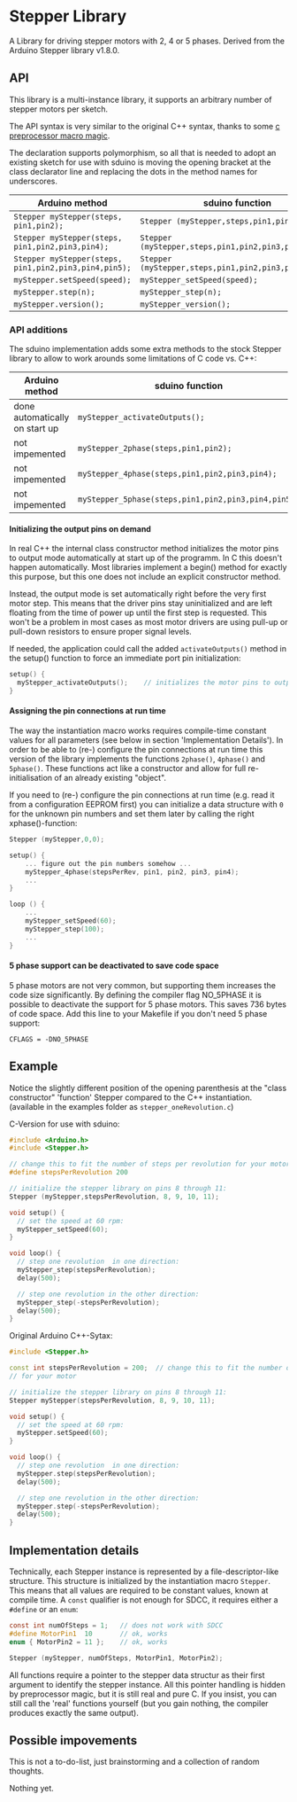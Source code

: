 # Stepper Library

A Library for driving stepper motors with 2, 4 or 5 phases.
Derived from the Arduino Stepper library v1.8.0.


## API

This library is a multi-instance library, it supports an arbitrary number of
stepper motors per sketch.

The API syntax is very similar to the original C++ syntax, thanks to some
[c preprocessor macro magic](../developer/macro).

The declaration supports polymorphism, so all that is needed to adopt an
existing sketch for use with sduino is moving the opening bracket at
the class declarator line and replacing the dots in the method names for
underscores.


Arduino method			| sduino function
--------------			| ---------------
`Stepper myStepper(steps, pin1,pin2);`		| `Stepper (myStepper,steps,pin1,pin2);`
`Stepper myStepper(steps, pin1,pin2,pin3,pin4);`| `Stepper (myStepper,steps,pin1,pin2,pin3,pin4);`
`Stepper myStepper(steps, pin1,pin2,pin3,pin4,pin5);`| `Stepper (myStepper,steps,pin1,pin2,pin3,pin4,pin5);`
`myStepper.setSpeed(speed);`	| `myStepper_setSpeed(speed);`
`myStepper.step(n);`		| `myStepper_step(n);`
`myStepper.version();`		| `myStepper_version();`


### API additions

The sduino implementation adds some extra methods to the stock Stepper
library to allow to work arounds some limitations of C code vs. C++:

Arduino method			| sduino function
--------------			| ---------------
done automatically on start up	| `myStepper_activateOutputs();`
not impemented			| `myStepper_2phase(steps,pin1,pin2);`
not impemented			| `myStepper_4phase(steps,pin1,pin2,pin3,pin4);`
not impemented			| `myStepper_5phase(steps,pin1,pin2,pin3,pin4,pin5);`


#### Initializing the output pins on demand

In real C++ the internal class constructor method initializes the motor pins
to output mode automatically at start up of the programm. In C this doesn't
happen automatically. Most libraries implement a begin() method for exactly
this purpose, but this one does not include an explicit constructor method.

Instead, the output mode is set automatically right before the very first
motor step. This means that the driver pins stay uninitialized and are left
floating from the time of power up until the first step is requested. This
won't be a problem in most cases as most motor drivers are using pull-up or
pull-down resistors to ensure proper signal levels.

If needed, the application could call the added `activateOutputs()` method
in the setup() function to force an immediate port pin initialization:

```c
setup() {
  myStepper_activateOutputs();    // initializes the motor pins to output mode
}
```


#### Assigning the pin connections at run time

The way the instantiation macro works requires compile-time constant values
for all parameters (see below in section 'Implementation Details'). In order
to be able to (re-) configure the pin connections at run time this version
of the library implements the functions `2phase()`, `4phase()` and
`5phase()`. These functions act like a constructor and allow for full
re-initialisation of an already existing "object".

If you need to (re-) configure the pin connections at run time (e.g. read it
from a configuration EEPROM first) you can initialize a data structure with
`0` for the unknown pin numbers and set them later by calling the right
xphase()-function:

```c
Stepper (myStepper,0,0);

setup() {
	... figure out the pin numbers somehow ...
	myStepper_4phase(stepsPerRev, pin1, pin2, pin3, pin4);
	...
}

loop () {
	...
	myStepper_setSpeed(60);
	myStepper_step(100);
	...
}

```


#### 5 phase support can be deactivated to save code space

5 phase motors are not very common, but supporting them increases the code
size significantly. By defining the compiler flag NO_5PHASE it is possible
to deactivate the support for 5 phase motors. This saves 736 bytes of code
space. Add this line to your Makefile if you don't need 5 phase support:

```make
CFLAGS = -DNO_5PHASE
```



## Example

Notice the slightly different position of the opening parenthesis at the
"class constructor" 'function' Stepper compared to the C++ instantiation.
(available in the examples folder as `stepper_oneRevolution.c`)


C-Version for use with sduino:

```c
#include <Arduino.h>
#include <Stepper.h>

// change this to fit the number of steps per revolution for your motor
#define stepsPerRevolution 200

// initialize the stepper library on pins 8 through 11:
Stepper (myStepper,stepsPerRevolution, 8, 9, 10, 11);

void setup() {
  // set the speed at 60 rpm:
  myStepper_setSpeed(60);
}

void loop() {
  // step one revolution  in one direction:
  myStepper_step(stepsPerRevolution);
  delay(500);

  // step one revolution in the other direction:
  myStepper_step(-stepsPerRevolution);
  delay(500);
}
```

Original Arduino C++-Sytax:

```c++
#include <Stepper.h>

const int stepsPerRevolution = 200;  // change this to fit the number of steps per revolution
// for your motor

// initialize the stepper library on pins 8 through 11:
Stepper myStepper(stepsPerRevolution, 8, 9, 10, 11);

void setup() {
  // set the speed at 60 rpm:
  myStepper.setSpeed(60);
}

void loop() {
  // step one revolution  in one direction:
  myStepper.step(stepsPerRevolution);
  delay(500);

  // step one revolution in the other direction:
  myStepper.step(-stepsPerRevolution);
  delay(500);
}
```




## Implementation details

Technically, each Stepper instance is represented by a file-descriptor-like
structure. This structure is initialized by the instantiation macro
`Stepper`. This means that all values are required to be constant values,
known at compile time. A `const` qualifier is not enough for SDCC, it
requires either a `#define` or an `enum`:

```c
const int numOfSteps = 1;	// does not work with SDCC
#define MotorPin1  10		// ok, works
enum { MotorPin2 = 11 };	// ok, works

Stepper (myStepper, numOfSteps, MotorPin1, MotorPin2);
```


All functions require a pointer to the stepper data structur as their first
argument to identify the stepper instance. All this pointer handling is
hidden by preprocessor magic, but it is still real and pure C. If you
insist, you can still call the 'real' functions yourself (but you gain
nothing, the compiler produces exactly the same output).




## Possible impovements

This is not a to-do-list, just brainstorming and a collection of random
thoughts.

Nothing yet.
